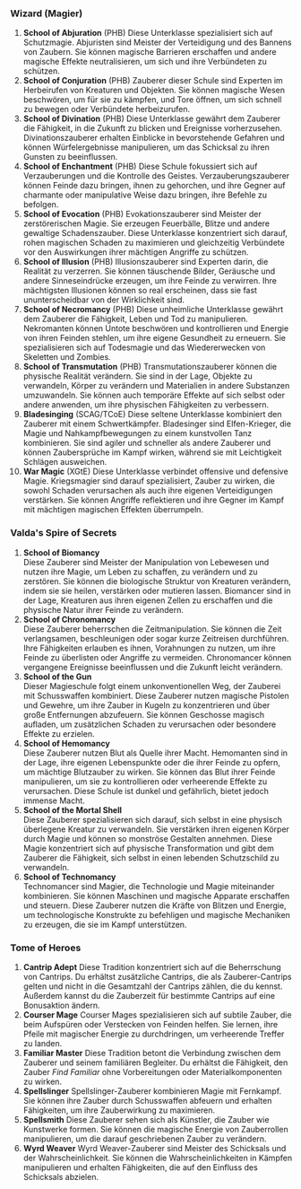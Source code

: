 
### **Wizard (Magier)**

1. **School of Abjuration** (PHB)
   Diese Unterklasse spezialisiert sich auf Schutzmagie. Abjuristen sind Meister der Verteidigung und des Bannens von Zaubern. Sie können magische Barrieren erschaffen und andere magische Effekte neutralisieren, um sich und ihre Verbündeten zu schützen.
    <br/>
2. **School of Conjuration** (PHB)
   Zauberer dieser Schule sind Experten im Herbeirufen von Kreaturen und Objekten. Sie können magische Wesen beschwören, um für sie zu kämpfen, und Tore öffnen, um sich schnell zu bewegen oder Verbündete herbeizurufen.
    <br/>
3. **School of Divination** (PHB)
   Diese Unterklasse gewährt dem Zauberer die Fähigkeit, in die Zukunft zu blicken und Ereignisse vorherzusehen. Divinationszauberer erhalten Einblicke in bevorstehende Gefahren und können Würfelergebnisse manipulieren, um das Schicksal zu ihren Gunsten zu beeinflussen.
    <br/>
4. **School of Enchantment** (PHB)
   Diese Schule fokussiert sich auf Verzauberungen und die Kontrolle des Geistes. Verzauberungszauberer können Feinde dazu bringen, ihnen zu gehorchen, und ihre Gegner auf charmante oder manipulative Weise dazu bringen, ihre Befehle zu befolgen.
    <br/>
5. **School of Evocation** (PHB)
   Evokationszauberer sind Meister der zerstörerischen Magie. Sie erzeugen Feuerbälle, Blitze und andere gewaltige Schadenszauber. Diese Unterklasse konzentriert sich darauf, rohen magischen Schaden zu maximieren und gleichzeitig Verbündete vor den Auswirkungen ihrer mächtigen Angriffe zu schützen.
    <br/>
6. **School of Illusion** (PHB)
   Illusionszauberer sind Experten darin, die Realität zu verzerren. Sie können täuschende Bilder, Geräusche und andere Sinneseindrücke erzeugen, um ihre Feinde zu verwirren. Ihre mächtigsten Illusionen können so real erscheinen, dass sie fast ununterscheidbar von der Wirklichkeit sind.
    <br/>
7. **School of Necromancy** (PHB)
   Diese unheimliche Unterklasse gewährt dem Zauberer die Fähigkeit, Leben und Tod zu manipulieren. Nekromanten können Untote beschwören und kontrollieren und Energie von ihren Feinden stehlen, um ihre eigene Gesundheit zu erneuern. Sie spezialisieren sich auf Todesmagie und das Wiedererwecken von Skeletten und Zombies.
    <br/>
8. **School of Transmutation** (PHB)
   Transmutationszauberer können die physische Realität verändern. Sie sind in der Lage, Objekte zu verwandeln, Körper zu verändern und Materialien in andere Substanzen umzuwandeln. Sie können auch temporäre Effekte auf sich selbst oder andere anwenden, um ihre physischen Fähigkeiten zu verbessern.
    <br/>
9. **Bladesinging** (SCAG/TCoE)
   Diese seltene Unterklasse kombiniert den Zauberer mit einem Schwertkämpfer. Bladesinger sind Elfen-Krieger, die Magie und Nahkampfbewegungen zu einem kunstvollen Tanz kombinieren. Sie sind agiler und schneller als andere Zauberer und können Zaubersprüche im Kampf wirken, während sie mit Leichtigkeit Schlägen ausweichen.
    <br/>
10. **War Magic** (XGtE)
    Diese Unterklasse verbindet offensive und defensive Magie. Kriegsmagier sind darauf spezialisiert, Zauber zu wirken, die sowohl Schaden verursachen als auch ihre eigenen Verteidigungen verstärken. Sie können Angriffe reflektieren und ihre Gegner im Kampf mit mächtigen magischen Effekten überrumpeln.
    <br/>


### **Valda's Spire of Secrets**

1. **School of Biomancy**  
    Diese Zauberer sind Meister der Manipulation von Lebewesen und nutzen ihre Magie, um Leben zu schaffen, zu verändern und zu zerstören. Sie können die biologische Struktur von Kreaturen verändern, indem sie sie heilen, verstärken oder mutieren lassen. Biomancer sind in der Lage, Kreaturen aus ihren eigenen Zellen zu erschaffen und die physische Natur ihrer Feinde zu verändern.
    <br/>
2. **School of Chronomancy**  
    Diese Zauberer beherrschen die Zeitmanipulation. Sie können die Zeit verlangsamen, beschleunigen oder sogar kurze Zeitreisen durchführen. Ihre Fähigkeiten erlauben es ihnen, Vorahnungen zu nutzen, um ihre Feinde zu überlisten oder Angriffe zu vermeiden. Chronomancer können vergangene Ereignisse beeinflussen und die Zukunft leicht verändern.
    <br/>
3. **School of the Gun**  
    Dieser Magieschule folgt einem unkonventionellen Weg, der Zauberei mit Schusswaffen kombiniert. Diese Zauberer nutzen magische Pistolen und Gewehre, um ihre Zauber in Kugeln zu konzentrieren und über große Entfernungen abzufeuern. Sie können Geschosse magisch aufladen, um zusätzlichen Schaden zu verursachen oder besondere Effekte zu erzielen.
    <br/>
4. **School of Hemomancy**  
    Diese Zauberer nutzen Blut als Quelle ihrer Macht. Hemomanten sind in der Lage, ihre eigenen Lebenspunkte oder die ihrer Feinde zu opfern, um mächtige Blutzauber zu wirken. Sie können das Blut ihrer Feinde manipulieren, um sie zu kontrollieren oder verheerende Effekte zu verursachen. Diese Schule ist dunkel und gefährlich, bietet jedoch immense Macht.
    <br/>
5. **School of the Mortal Shell**  
    Diese Zauberer spezialisieren sich darauf, sich selbst in eine physisch überlegene Kreatur zu verwandeln. Sie verstärken ihren eigenen Körper durch Magie und können so monströse Gestalten annehmen. Diese Magie konzentriert sich auf physische Transformation und gibt dem Zauberer die Fähigkeit, sich selbst in einen lebenden Schutzschild zu verwandeln.
    <br/>
6. **School of Technomancy**  
    Technomancer sind Magier, die Technologie und Magie miteinander kombinieren. Sie können Maschinen und magische Apparate erschaffen und steuern. Diese Zauberer nutzen die Kräfte von Blitzen und Energie, um technologische Konstrukte zu befehligen und magische Mechaniken zu erzeugen, die sie im Kampf unterstützen.

### **Tome of Heroes**

1. **Cantrip Adept**
    Diese Tradition konzentriert sich auf die Beherrschung von Cantrips. Du erhältst zusätzliche Cantrips, die als Zauberer-Cantrips gelten und nicht in die Gesamtzahl der Cantrips zählen, die du kennst. Außerdem kannst du die Zauberzeit für bestimmte Cantrips auf eine Bonusaktion ändern. 
    <br/>
2. **Courser Mage**
    Courser Mages spezialisieren sich auf subtile Zauber, die beim Aufspüren oder Verstecken von Feinden helfen. Sie lernen, ihre Pfeile mit magischer Energie zu durchdringen, um verheerende Treffer zu landen. 
    <br/>
3. **Familiar Master**
    Diese Tradition betont die Verbindung zwischen dem Zauberer und seinem familiären Begleiter. Du erhältst die Fähigkeit, den Zauber _Find Familiar_ ohne Vorbereitungen oder Materialkomponenten zu wirken.
    <br/>
4. **Spellslinger**
    Spellslinger-Zauberer kombinieren Magie mit Fernkampf. Sie können ihre Zauber durch Schusswaffen abfeuern und erhalten Fähigkeiten, um ihre Zauberwirkung zu maximieren. <br/>
5. **Spellsmith**
    Diese Zauberer sehen sich als Künstler, die Zauber wie Kunstwerke formen. Sie können die magische Energie von Zauberrollen manipulieren, um die darauf geschriebenen Zauber zu verändern. 
    <br/>
6. **Wyrd Weaver**
    Wyrd Weaver-Zauberer sind Meister des Schicksals und der Wahrscheinlichkeit. Sie können die Wahrscheinlichkeiten in Kämpfen manipulieren und erhalten Fähigkeiten, die auf den Einfluss des Schicksals abzielen. 
    <br/>